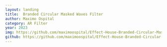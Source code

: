 ```yaml
---
layout: landing
title:  Branded Circular Masked Waves Filter
author: Maximo Ospital
category: AR Filter
year: 2023
img: https://github.com/maximoospital/Effect-House-Branded-Circular-Masked-Waves-Filter/raw/main/images/demo.gif
github: https://github.com/maximoospital/Effect-House-Branded-Circular-Masked-Waves-Filter
---
```

